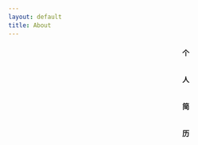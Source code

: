 ```yaml
---
layout: default
title: About
---
```

<div style="padding: 0 350px;" align="center">
    <h4 align="center">个 &nbsp;&nbsp;人 &nbsp;&nbsp;简 &nbsp;&nbsp;历</h4>
    <table align="center" border="1" width="600" height="700" cellspacing="0" class="table table-bordered table-striped table-hover">
        <tr align="center" height="40">
            <th class = "mddle">姓名</th>
            <td>Arthur</td>
            <th>性别</th>
            <td>男</td>
            <td rowspan="3" cellpadding="0"><img src= "/assets/css/images/identity.jpg" width="120" height="120" ></td>
        </tr>
        <tr align="center" height="40">
            <th>出生年月</th>
            <td>2003-08-xx</td>
            <th>籍贯</th>
            <td>云南曲靖</td>
            
        </tr>
        <tr align="center" height="40">
            <th>政治面貌</th>
            <td>共青团员</td>
            <th>民族</th>
            <td>汉族</td>
        </tr>
        <tr align="center" height="40">
            <th>联系电话</th>
            <td>13013349552</td>
            <th>邮箱</th>
            <td colspan="2">ArthurSun1314@Gmail.com</td>
        </tr>
        <tr height="40">
            <th>毕业院校</th>
            <td align="center">云南大学</td>
            <th>专业</th>
            <td align="center" colspan="2">智能科学与技术</td>
        </tr>
        <tr height="40">
            <th>学历</th>
            <td align="center">本科</td>
            <th>研发方向</th>
            <td align="center" colspan="2">生物神经学与深度学习算法的相互研发</td>
        </tr>
        <tr height="40">
            <th>家庭住址</th>
            <td align="center" colspan="4">云南省曲靖市xx县xx镇xx村xx号</td>
        </tr>
        <tr height="40">
            <th align="center" rowspan="5">个人经历</th>
            <th>起止时间</th>
            <th>工作单位</th>
            <th>职务</th>
            <th>自我评价</th>
        </tr>
        <tr align="center" height="40">
            <td>2021-2025</td>
            <td>云南大学</td>
            <td>学生</td>
            <td>学会了很多事情</td>
        </tr>
        <tr align="center" height="40">
            <td>2021-2022</td>
            <td>云南大学校团办</td>
            <td>干事</td>
            <td>锻炼了与人交往技能</td>
        </tr>
        <tr align="center" height="40">
            <td>2021-2025</td>
            <td>云南大学智能机器人实验室</td>
            <td>机械组(21);视觉组(22);顾问(23、24)</td>
            <td>实践了专业技能</td>
        </tr>
        <tr height="40">
            <th height="50">个人能力</th>
            <td colspan="4">1、能够熟练使用JavaScript,html,css,掌握jekyll、BootStrap</td>
        </tr>
        <tr height="40">
            <th height="50">兴趣</th>
            <td colspan="4">跑步、骑行、游泳、学习古诗文</td>
        </tr>
        <tr height="40">
            <th height="50">个人评价</th>
            <td colspan="4">有较强的动手能力和学习能力</td>
        </tr> 
    </table>
</div>